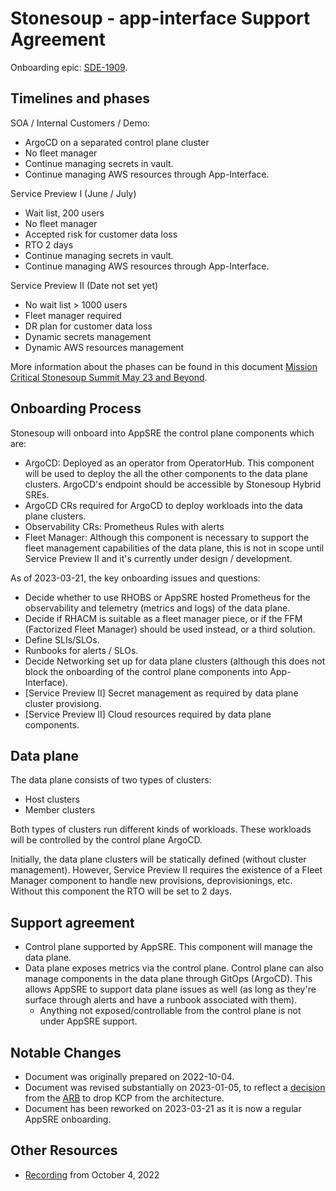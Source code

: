 # Stonesoup - app-interface Support Agreement

Onboarding epic: [SDE-1909](https://issues.redhat.com/browse/SDE-1909).

## Timelines and phases

SOA / Internal Customers / Demo:
- ArgoCD on a separated control plane cluster
- No fleet manager
- Continue managing secrets in vault.
- Continue managing AWS resources through App-Interface.

Service Preview I (June / July)
- Wait list, 200 users
- No fleet manager
- Accepted risk for customer data loss
- RTO 2 days
- Continue managing secrets in vault.
- Continue managing AWS resources through App-Interface.

Service Preview II (Date not set yet)
- No wait list > 1000 users
- Fleet manager required
- DR plan for customer data loss
- Dynamic secrets management
- Dynamic AWS resources management

More information about the phases can be found in this document [Mission Critical Stonesoup Summit May 23 and Beyond](https://docs.google.com/document/d/1Hjm5NPVUqwGrKbSq2GFdguYg7fEk_Rls4NU9b9A-ol4/edit#heading=h.g77075lsklqc).

## Onboarding Process

Stonesoup will onboard into AppSRE the control plane components which are:

- ArgoCD: Deployed as an operator from OperatorHub. This component will be used to deploy the all the other components to the data plane clusters. ArgoCD's endpoint should be accessible by Stonesoup Hybrid SREs.
- ArgoCD CRs required for ArgoCD to deploy workloads into the data plane clusters.
- Observability CRs: Prometheus Rules with alerts
- Fleet Manager: Although this component is necessary to support the fleet management capabilities of the data plane, this is not in scope until Service Preview II and it's currently under design / development.

As of 2023-03-21, the key onboarding issues and questions:
- Decide whether to use RHOBS or AppSRE hosted Prometheus for the observability and telemetry (metrics and logs) of the data plane.
- Decide if RHACM is suitable as a fleet manager piece, or if the FFM (Factorized Fleet Manager) should be used instead, or a third solution.
- Define SLIs/SLOs.
- Runbooks for alerts / SLOs.
- Decide Networking set up for data plane clusters (although this does not block the onboarding of the control plane components into App-Interface).
- [Service Preview II] Secret management as required by data plane cluster provisiong.
- [Service Preview II] Cloud resources required by data plane components.

## Data plane

The data plane consists of two types of clusters:

- Host clusters
- Member clusters

Both types of clusters run different kinds of workloads. These workloads will be controlled by the control plane ArgoCD.

Initially, the data plane clusters will be statically defined (without cluster management). However, Service Preview II requires the existence of a Fleet Manager component to handle new provisions, deprovisionings, etc. Without this component the RTO will be set to 2 days.

## Support agreement

- Control plane supported by AppSRE. This component will manage the data plane.
- Data plane exposes metrics via the control plane. Control plane can also manage components in the data plane through GitOps (ArgoCD). This allows AppSRE to support data plane issues as well (as long as they're surface through alerts and have a runbook associated with them).
  - Anything not exposed/controllable from the control plane is not under AppSRE support.

## Notable Changes

* Document was originally prepared on 2022-10-04.
* Document was revised substantially on 2023-01-05, to reflect a [decision](https://docs.google.com/document/d/1ONrBWVlbdGZIIEanEtiUP3daUCKmrGgehk2VtPhN-Mk/edit) from the [ARB](https://source.redhat.com/departments/products_and_global_engineering/oo_cto/red_hat_office_of_the_cto_wiki/architecture_review_board_arb) to drop KCP from the
architecture.
* Document has been reworked on 2023-03-21 as it is now a regular AppSRE onboarding.

## Other Resources

* [Recording](https://drive.google.com/file/d/1WpyX05WNji3aFiO7rchR6sVENcbM1Ct-/view) from October 4, 2022
